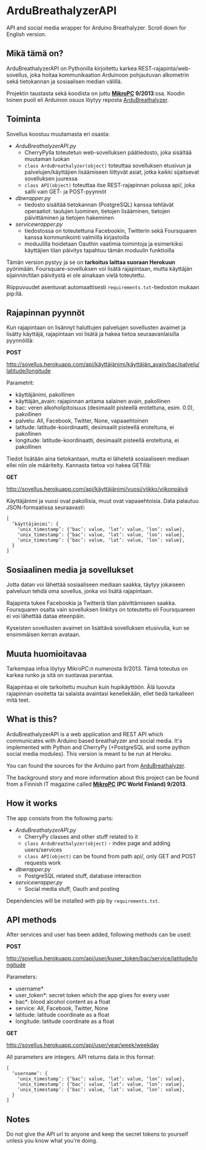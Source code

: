 ArduBreathalyzerAPI
===================

API and social media wrapper for Arduino Breathalyzer. Scroll down for English version.

Mikä tämä on?
-------------
ArduBreathalyzerAPI on Pythonilla kirjoitettu karkea REST-rajapinta/web-sovellus, joka hoitaa kommunikaation Arduinoon pohjautuvan alkometrin sekä tietokannan ja sosiaalisen median välillä.

Projektin taustasta sekä koodista on juttu __[MikroPC](http://www.mikropc.net/) 9/2013__:ssa. Koodin toinen puoli eli Arduinon osuus löytyy reposta [ArduBreathalyzer](https://github.com/skvark/ArduBreathalyzer).

Toiminta
--------
Sovellus koostuu muutamasta eri osasta:

* *ArduBreathalyzerAPI.py*
  - CherryPylla toteutetun web-sovelluksen päätiedosto, joka sisältää muutaman luokan
  - `class ArduBreathalyzer(object)` toteuttaa sovelluksen etusivun ja palvelujen/käyttäjien lisäämiseen liittyvät asiat, jotka kaikki sijaitsevat sovelluksen juuressa
  - `class API(object)` toteuttaa itse REST-rajapinnan polussa api/, joka sallii vain GET- ja POST-pyynnöt
* *dbwrapper.py*
  - tiedosto sisältää tietokannan (PostgreSQL) kanssa tehtävät operaatiot: taulujen luominen, tietojen lisääminen, tietojen päivittäminen ja tietojen hakeminen
* *servicewrapper.py*
  - tiedostossa on toteutettuna Facebookin, Twitterin sekä Foursquaren kanssa kommunikointi valmiilla kirjastoilla 
  - moduulilla hoidetaan Oauthin vaatimia toimintoja ja esimerkiksi käyttäjien tilan päivitys tapahtuu tämän moduulin funktioilla

Tämän version pystyy ja se on __tarkoitus laittaa suoraan Herokuun__ pyörimään. Foursquare-sovelluksen voi lisätä rajapintaan, 
mutta käyttäjän sijainnin/tilan päivitystä ei ole ainakaan vielä toteutettu.

Riippuvuudet asentuvat automaattisesti `requirements.txt`-tiedoston mukaan pip:llä.

Rajapinnan pyynnöt
------------------

Kun rajapintaan on lisännyt haluttujen palvelujen sovellusten avaimet ja lisätty käyttäjä, rajapintaan voi lisätä ja hakea tietoa seuraavanlaisilla pyynnöillä:

__POST__

http://sovellus.herokuapp.com/api/käyttäjänimi/käyttäjän_avain/bac/palvelu/latitude/longitude

Parametrit:

- käyttäjänimi, pakollinen
- käyttäjän_avain: rajapinnan antama salainen avain, pakollinen
- bac: veren alkoholipitoisuus (desimaalit pisteellä eroteltuna, esim. 0.0), pakollinen
- palvelu: All, Facebook, Twitter, None, vapaaehtoinen
- latitude: latitude-koordinaatti, desimaalit pisteellä eroteltuna, ei pakollinen
- longitude: latitude-koordinaatti, desimaalit pisteellä eroteltuna, ei pakollinen

Tiedot lisätään aina tietokantaan, mutta ei lähetetä sosiaaliseen mediaan ellei niin ole määritelty. Kannasta tietoa voi hakea GETillä:

__GET__

http://sovellus.herokuapp.com/api/käyttäjänimi/vuosi/viikko/viikonpäivä

Käyttäjänimi ja vuosi ovat pakollisia, muut ovat vapaaehtoisia. Data palautuu JSON-formaatissa seuraavasti:

    [
      ‘käyttäjänimi’: {  
        ‘unix_timestamp’: {‘bac’: value, ‘lat’: value, ‘lon’: value},
        ‘unix_timestamp’: {‘bac’: value, ‘lat’: value, ‘lon’: value},
        ‘unix_timestamp’: {‘bac’: value, ‘lat’: value, ‘lon’: value},
      }
    ]

Sosiaalinen media ja sovellukset
--------------------------------

Jotta datan voi lähettää sosiaaliseen mediaan saakka, täytyy jokaiseen palveluun tehdä oma sovellus, jonka voi lisätä rajapintaan.

Rajapinta tukee Facebookia ja Twitteriä tilan päivittämiseen saakka. 
Foursquaren osalta vain sovelluksen linkitys on toteutettu eli Foursquareen ei voi lähettää dataa eteenpäin.

Kyseisten sovellusten avaimet on lisättävä sovelluksen etusivulla, kun se ensimmäisen kerran avataan.

Muuta huomioitavaa
------------------

Tarkempaa infoa löytyy MikroPC:n numerosta 9/2013. Tämä toteutus on karkea runko ja sitä on suotavaa parantaa. 

Rajapintaa ei ole tarkoitettu muuhun kuin hupikäyttöön. 
Älä luovuta rajapinnan osoitetta tai salaista avaintasi kenellekään, ellet tiedä tarkalleen mitä teet.

What is this?
-------------
ArduBreathalyzerAPI is a web application and REST API which communicates with Arduino based breathalyzer and social media.
It's implemented with Python and CherryPy (+PostgreSQL and some python social media modules). This version is meant to be run at Heroku.

You can found the sources for the Arduino part from [ArduBreathalyzer](https://github.com/skvark/ArduBreathalyzer).

The background story and more information about this project can be found from a Finnish IT magazine called __[MikroPC](http://www.mikropc.net/) (PC World Finland) 9/2013__.

How it works
------------
The app consists from the following parts:

* *ArduBreathalyzerAPI.py*
  - CherryPy classes and other stuff related to it
  - `class ArduBreathalyzer(object)` - index page and adding users/services
  - `class API(object)` can be found from path api/, only GET and POST requests work
* *dbwrapper.py*
  - PostgreSQL related stuff, database interaction
* *servicewrapper.py*
  - Social media stuff, Oauth and posting 


Dependencies will be installed with pip by `requirements.txt`.

API methods
-----------

After services and user has been added, following methods can be used:

__POST__

http://sovellus.herokuapp.com/api/user/kuser_token/bac/service/latitude/longitude

Parameters:

- username*
- user_token*: secret token which the app gives for every user
- bac*: blood alcohol content as a float
- service: All, Facebook, Twitter, None
- latitude: latitude coordinate as a float
- longitude: latitude coordinate as a float

__GET__

http://sovellus.herokuapp.com/api/user/year/week/weekday

All parameters are integers. API returns data in this format:

    [
      ‘username’: {  
        ‘unix_timestamp’: {‘bac’: value, ‘lat’: value, ‘lon’: value},
        ‘unix_timestamp’: {‘bac’: value, ‘lat’: value, ‘lon’: value},
        ‘unix_timestamp’: {‘bac’: value, ‘lat’: value, ‘lon’: value},
      }
    ]

Notes
-----
Do not give the API url to anyone and keep the secret tokens to yourself unless you know what you're doing.
